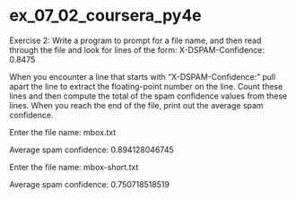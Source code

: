 # ex_07_02_coursera_py4e

Exercise 2: Write a program to prompt for a file name, and then read through the file and look for lines of the form:
X-DSPAM-Confidence: 0.8475

When you encounter a line that starts with “X-DSPAM-Confidence:” pull apart the line to extract the floating-point number on the line.
Count these lines and then compute the total of the spam confidence values from these lines. When you reach the end of the file, print out the average spam confidence.

Enter the file name: mbox.txt

Average spam confidence: 0.894128046745

Enter the file name: mbox-short.txt

Average spam confidence: 0.750718518519
